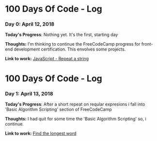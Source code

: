 # 100 Days Of Code - Log

### Day 0: April 12, 2018

**Today's Progress**: Nothing yet. It's the first, starting day

**Thoughts:** I'm thinking to continue the FreeCodeCamp progress for front-end development certification. This envolves some projects.

**Link to work:** [JavaScript - Repeat a string](https://www.freecodecamp.org/challenges/repeat-a-string-repeat-a-string)

# 100 Days Of Code - Log

### Day 1: April 13, 2018

**Today's Progress**: After a short repeat on reqular expresions i fall into 'Basic Algorithm Scripting' section of FreeCodeCamp 

**Thoughts:** I had quit for some time the 'Basic Algorithm Scripting' so, i continue.

**Link to work:** [Find the longest word](https://www.freecodecamp.org/challenges/find-the-longest-word-in-a-string)
